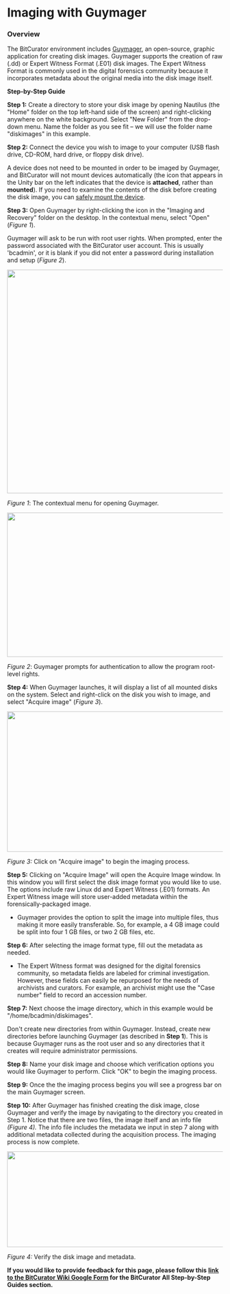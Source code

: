 # **Imaging with Guymager**

### **Overview**

The BitCurator environment includes
[<u>Guymager</u>](https://guymager.sourceforge.io/), an open-source,
graphic application for creating disk images. Guymager supports the
creation of raw (.dd) or Expert Witness Format (.E01) disk images. The
Expert Witness Format is commonly used in the digital forensics
community because it incorporates metadata about the original media into
the disk image itself.

**Step-by-Step Guide**

**Step 1:** Create a directory to store your disk image by opening
Nautilus (the "Home" folder on the top left-hand side of the screen) and
right-clicking anywhere on the white background. Select "New Folder"
from the drop-down menu. Name the folder as you see fit – we will use
the folder name "diskimages" in this example.

**Step 2:** Connect the device you wish to image to your computer (USB
flash drive, CD-ROM, hard drive, or floppy disk drive).

A device does not need to be mounted in order to be imaged by Guymager,
and BitCurator will not mount devices automatically (the icon that
appears in the Unity bar on the left indicates that the device is
**attached**, rather than **mounted**). If you need to examine the
contents of the disk before creating the disk image, you can [<u>safely
mount the
device</u>](https://confluence.educopia.org/display/BC/Safely+Mount+Devices).

**Step 3:** Open Guymager by right-clicking the icon in the "Imaging and
Recovery" folder on the desktop. In the contextual menu, select "Open"
(*Figure 1*).

Guymager will ask to be run with root user rights. When prompted, enter
the password associated with the BitCurator user account. This is
usually 'bcadmin', or it is blank if you did not enter a password during
installation and setup (*Figure 2*).

<img src="./media/image2.png"
style="width:6.14583in;height:5.42708in" />

*Figure 1*: The contextual menu for opening Guymager.

<img src="./media/image4.png" style="width:6.5in;height:3.5in" />

*Figure 2*: Guymager prompts for authentication to allow the program
root-level rights.

**Step 4:** When Guymager launches, it will display a list of all
mounted disks on the system. Select and right-click on the disk you wish
to image, and select "Acquire image" (*Figure 3*).

<img src="./media/image1.png" style="width:6.5in;height:3.40278in" />

*Figure 3:* Click on "Acquire image" to begin the imaging process.

**Step 5:** Clicking on "Acquire Image" will open the Acquire Image
window. In this window you will first select the disk image format you
would like to use. The options include raw Linux dd and Expert Witness
(.E01) formats. An Expert Witness image will store user-added metadata
within the forensically-packaged image.

- Guymager provides the option to split the image into multiple files,
  thus making it more easily transferable. So, for example, a 4 GB image
  could be split into four 1 GB files, or two 2 GB files, etc.

**Step 6:** After selecting the image format type, fill out the metadata
as needed.

- The Expert Witness format was designed for the digital forensics
  community, so metadata fields are labeled for criminal investigation.
  However, these fields can easily be repurposed for the needs of
  archivists and curators. For example, an archivist might use the "Case
  number" field to record an accession number.

**Step 7:** Next choose the image directory, which in this example would
be "/home/bcadmin/diskimages".

Don't create new directories from within Guymager. Instead, create new
directories before launching Guymager (as described in **Step 1**). This
is because Guymager runs as the root user and so any directories that it
creates will require administrator permissions.

**Step 8:** Name your disk image and choose which verification options
you would like Guymager to perform. Click "OK" to begin the imaging
process.

**Step 9:** Once the the imaging process begins you will see a progress
bar on the main Guymager screen.

**Step 10:** After Guymager has finished creating the disk image, close
Guymager and verify the image by navigating to the directory you created
in Step 1. Notice that there are two files, the image itself and an info
file *(Figure 4).* The info file includes the metadata we input in step
7 along with additional metadata collected during the acquisition
process. The imaging process is now complete.

<img src="./media/image3.png" style="width:6.5in;height:2.31944in" />

*Figure 4:* Verify the disk image and metadata.

**If you would like to provide feedback for this page, please follow
this** **[<u>link to the BitCurator Wiki Google
Form</u>](https://docs.google.com/forms/d/e/1FAIpQLSelmRx1VmgDEg3dU5_8cXZy9MZ5v8_sAl-Ur2nPFLAi6Lvu2w/viewform?usp=sf_link)
for the BitCurator All Step-by-Step Guides section.**

